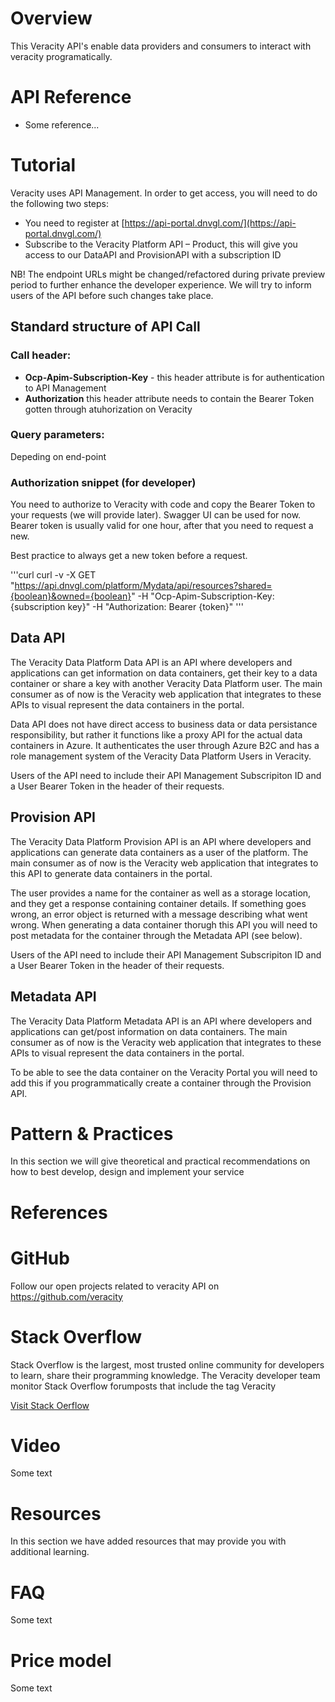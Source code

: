 # Overview
This Veracity API's enable data providers and consumers to interact with veracity programatically.  

# API Reference
- Some reference...


# Tutorial
Veracity uses API Management. In order to get access, you will need to do the following two steps:
- You need to register at [https://api-portal.dnvgl.com/](https://api-portal.dnvgl.com/)
- Subscribe to the Veracity Platform API – Product, this will give you access to our DataAPI and ProvisionAPI with a subscription ID

NB! The endpoint URLs might be changed/refactored during private preview period to further enhance the developer experience. We will try to inform users of the API before such changes take place.


## Standard structure of API Call

### Call header:
- **Ocp-Apim-Subscription-Key** - this header attribute is for authentication to API Management
- **Authorization** this header attribute needs to contain the Bearer Token gotten through atuhorization on Veracity

### Query parameters:
Depeding on end-point

### Authorization snippet (for developer)
You need to authorize to Veracity with code and copy the Bearer Token to your requests (we will provide later). Swagger UI can be used for now. Bearer token is usually valid for one hour, after that you need to request a new.

Best practice to always get a new token before a request. 

'''curl
curl -v -X GET "https://api.dnvgl.com/platform/Mydata/api/resources?shared={boolean}&owned={boolean}"
-H "Ocp-Apim-Subscription-Key: {subscription key}"
-H "Authorization: Bearer {token}"
'''

## Data API
The Veracity Data Platform Data API is an API where developers and applications can get information on data containers, get their key to a data container or share a key with another Veracity Data Platform user. The main consumer as of now is the Veracity web application that integrates to these APIs to visual represent the data containers in the portal.

Data API does not have direct access to business data or data persistance responsibility, but rather it functions like a proxy API for the actual data containers in Azure. It authenticates the user through Azure B2C and has a role management system of the Veracity Data Platform Users in Veracity.

Users of the API need to include their API Management Subscripiton ID and a User Bearer Token in the header of their requests.

## Provision API
The Veracity Data Platform Provision API is an API where developers and applications can generate data containers as a user of the platform. The main consumer as of now is the Veracity web application that integrates to this API to generate data containers in the portal.

The user provides a name for the container as well as a storage location, and they get a response containing container details. If something goes wrong, an error object is returned with a message describing what went wrong. When generating a data container thorugh this API you will need to post metadata for the container through the Metadata API (see below).

Users of the API need to include their API Management Subscripiton ID and a User Bearer Token in the header of their requests.

## Metadata API
The Veracity Data Platform Metadata API is an API where developers and applications can get/post information on data containers. The main consumer as of now is the Veracity web application that integrates to these APIs to visual represent the data containers in the portal.

To be able to see the data container on the Veracity Portal you will need to add this if you programmatically create a container through the Provision API.

# Pattern & Practices 
In this section we will give theoretical and practical recommendations on how to best develop, design and implement your service 
 
# References 

# GitHub  
Follow our open projects related to veracity API on https://github.com/veracity

# Stack Overflow
Stack Overflow is the largest, most trusted online community for developers to learn, share​ ​their programming ​knowledge. The Veracity developer team monitor Stack Overflow forumposts that include the tag Veracity
 
[Visit Stack Oerflow](https://stackoverflow.com/questions/tagged/veracity?mode=all)


 
# Video 
Some text

 
# Resources  
In this section we have added resources that may provide you with additional learning.  


 
# FAQ 
Some text 
 
# Price model 
Some text
 
